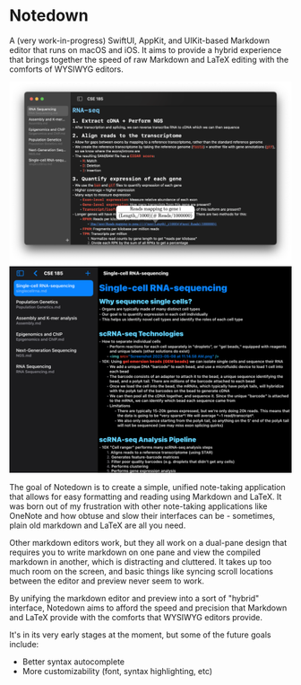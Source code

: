 # Notedown

A (very work-in-progress) SwiftUI, AppKit, and UIKit-based Markdown editor that runs on macOS and iOS. It aims to provide a hybrid experience that brings together the speed of raw Markdown and LaTeX editing with the comforts of WYSIWYG editors.

![Notedown Screenshot](screenshots/2023-05-08.png)
![Notedown iOS Screenshot](screenshots/ios-2023-05-12.jpeg)

The goal of Notedown is to create a simple, unified note-taking application that allows for easy formatting and reading using Markdown and LaTeX. It was born out of my frustration with other note-taking applications like OneNote and how obtuse and slow their interfaces can be - sometimes, plain old markdown and LaTeX are all you need.

Other markdown editors work, but they all work on a dual-pane design that requires you to write markdown on one pane and view the compiled markdown in another, which is distracting and cluttered. It takes up too much room on the screen, and basic things like syncing scroll locations between the editor and preview never seem to work.

By unifying the markdown editor and preview into a sort of "hybrid" interface, Notedown aims to afford the speed and precision that Markdown and LaTeX provide with the comforts that WYSIWYG editors provide.

It's in its very early stages at the moment, but some of the future goals include:
- Better syntax autocomplete
- More customizability (font, syntax highlighting, etc)
